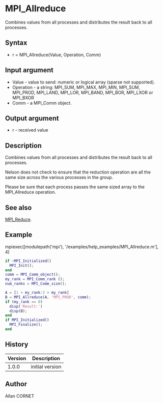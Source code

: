 # MPI_Allreduce

Combines values from all processes and distributes the result back to all processes.

## Syntax

- r = MPI_Allreduce(Value, Operation, Comm)

## Input argument

- Value - value to send: numeric or logical array (sparse not supported).
- Operation - a string: MPI_SUM, MPI_MAX, MPI_MIN, MPI_SUM, MPI_PROD, MPI_LAND, MPI_LOR, MPI_BAND, MPI_BOR, MPI_LXOR or MPI_BXOR
- Comm - a MPI_Comm object.

## Output argument

- r - received value

## Description

  <p>Combines values from all processes and distributes the result back to all processes.</p>
  <p>Nelson does not check to ensure that the reduction operation are all the same size across the various processes in the group.</p>
  <p>Please be sure that each process passes the same sized array to the MPI_Allreduce operation.</p>

## See also

[MPI_Reduce](MPI_Reduce.md).

## Example

mpiexec([modulepath('mpi'), '/examples/help_examples/MPI_Allreduce.m'], 4)

```matlab
if ~MPI_Initialized()
  MPI_Init();
end
comm = MPI_Comm_object();
my_rank = MPI_Comm_rank ();
num_ranks = MPI_Comm_size();

A = [1 + my_rank:3 + my_rank]
B = MPI_Allreduce(A, 'MPI_PROD', comm);
if (my_rank == 0)
  disp('Result:')
  disp(B);
end
if MPI_Initialized()
  MPI_Finalize();
end
```

## History

| Version | Description     |
| ------- | --------------- |
| 1.0.0   | initial version |

## Author

Allan CORNET
